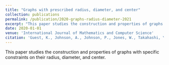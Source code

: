 ```yaml
---
title: "Graphs with prescribed radius, diameter, and center"
collection: publications
permalink: /publication/2020-graphs-radius-diameter-2021
excerpt: "This paper studies the construction and properties of graphs with specific constraints on their radius, diameter, and center."
date: 2020-01-01
venue: 'International Journal of Mathematics and Computer Science'
citation: 'Guest, K., Johnson, A., Johnson, P., Jones, W., Takahashi, Y., & Zhang, Z. J. (2021). &quot;Graphs with prescribed radius, diameter, and center.&quot; <i>International Journal of Mathematics and Computer Science</i>.'
---
```


This paper studies the construction and properties of graphs with specific constraints on their radius, diameter, and center.

